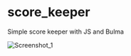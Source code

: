 # score_keeper
 Simple score keeper with JS and Bulma
 
![Screenshot_1](https://user-images.githubusercontent.com/59942801/112353684-5d218300-8ca2-11eb-8d27-02aa79dc5beb.jpg)
